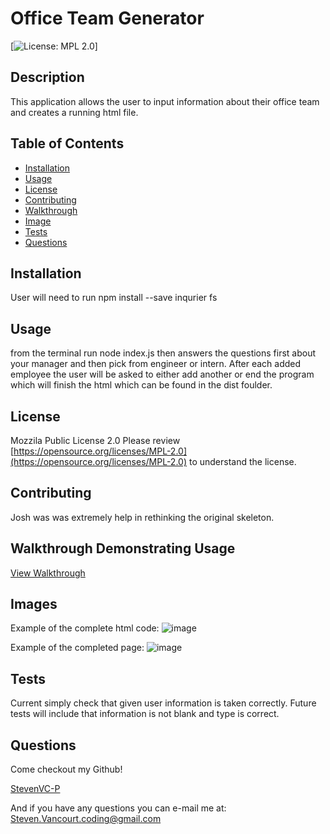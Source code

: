 
# Office Team Generator

[![License: MPL 2.0](https://img.shields.io/badge/License-MPL%202.0-brightgreen.svg)]

## Description
This application allows the user to input information about their office team and creates a running html file.

##  Table of Contents

* [Installation](#Installation)
* [Usage](#Usage)
* [License](#License)
* [Contributing](#Contributing)
* [Walkthrough](#Walkthrough)
* [Image](#Image)
* [Tests](#Tests)
* [Questions](#Questions)

## Installation
User will need to run npm install --save inqurier fs

## Usage
from the terminal run node index.js then answers the questions first about your manager and then pick from engineer or intern. After each added employee the user will be asked to either add another or end the program which will finish the html which can be found in the dist foulder.

## License
Mozzila Public License 2.0
Please review [https://opensource.org/licenses/MPL-2.0](https://opensource.org/licenses/MPL-2.0) to understand the license.

## Contributing
Josh was was extremely help in rethinking the original skeleton.

## Walkthrough Demonstrating Usage
[View Walkthrough](https://drive.google.com/file/d/1lcKcdTTtqwLta8TTFt1xMDv8PIhZVFr6/view)

## Images
Example of the complete html code:
![image](https://user-images.githubusercontent.com/77998885/113807413-b3bea080-9729-11eb-9745-af470dba3663.png)

Example of the completed page:
![image](https://user-images.githubusercontent.com/77998885/113807752-55de8880-972a-11eb-8723-145269964394.png)

## Tests
Current simply check that given user information is taken correctly.  Future tests will include that information is not blank and type is correct.

## Questions
Come checkout my Github!

[StevenVC-P](https://www.github/StevenVC-P)

And if you have any questions you can e-mail me at:
[Steven.Vancourt.coding@gmail.com](Steven.Vancourt.coding@gmail.com)
